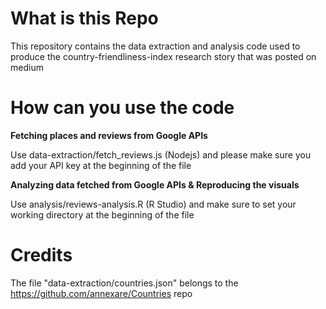 # What is this Repo

This repository contains the data extraction and analysis code used to produce the country-friendliness-index research story that was posted on medium 


# How can you use the code


**Fetching places and reviews from Google APIs**

Use data-extraction/fetch_reviews.js (Nodejs) and please make sure you add your API key at the beginning of the file



**Analyzing data fetched from Google APIs & Reproducing the visuals**

Use analysis/reviews-analysis.R (R Studio) and make sure to set your working directory at the beginning of the file



# Credits

The file "data-extraction/countries.json" belongs to the https://github.com/annexare/Countries repo
